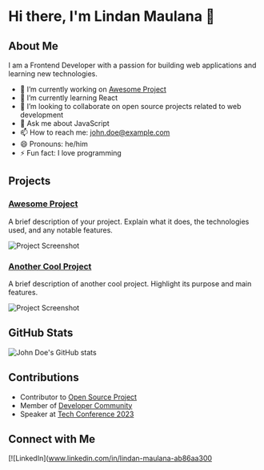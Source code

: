# Hi there, I'm Lindan Maulana 👋

## About Me

I am a Frontend Developer with a passion for building web applications and learning new technologies.

- 🔭 I’m currently working on [Awesome Project](https://github.com/yourusername/awesome-project)
- 🌱 I’m currently learning React
- 👯 I’m looking to collaborate on open source projects related to web development
- 💬 Ask me about JavaScript
- 📫 How to reach me: [john.doe@example.com](mailto:lindanmaulana13@gmail.com)
- 😄 Pronouns: he/him
- ⚡ Fun fact: I love programming

## Projects

### [Awesome Project](https://github.com/yourusername/awesome-project)
A brief description of your project. Explain what it does, the technologies used, and any notable features.

![Project Screenshot](https://via.placeholder.com/600x300)

### [Another Cool Project](https://github.com/yourusername/cool-project)
A brief description of another cool project. Highlight its purpose and main features.

![Project Screenshot](https://via.placeholder.com/600x300)

## GitHub Stats

![John Doe's GitHub stats](https://github-readme-stats.vercel.app/api?username=yourusername&show_icons=true&theme=radical)

## Contributions

- Contributor to [Open Source Project](https://github.com/opensource/project)
- Member of [Developer Community](https://developer.community)
- Speaker at [Tech Conference 2023](https://techconference.com)

## Connect with Me

[![LinkedIn](www.linkedin.com/in/lindan-maulana-ab86aa300
